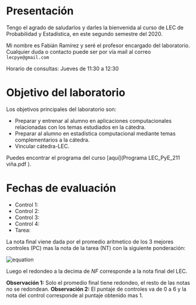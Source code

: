 # Presentación

Tengo el agrado de saludarlos y darles la bienvenida al curso de LEC de Probabilidad y Estadística, en este segundo semestre del 2020. 

Mi nombre es Fabián Ramírez y seré el profesor encargado del laboratorio. Cualquier duda o contacto puede ser por vía mail al correo `lecpye@gmail.com`

Horario de consultas: Jueves de 11:30 a 12:30

# Objetivo del laboratorio

Los objetivos principales del laboratorio son:
* Preparar y entrenar al alumno en aplicaciones computacionales relacionadas con los temas estudiados en la cátedra.
* Preparar al alumno en estadística computacional mediante temas complementarios a la cátedra.
* Vincular cátedra-LEC.

Puedes encontrar el programa del curso [aquí](Programa LEC_PyE_211 viña.pdf ).

# Fechas de evaluación

* Control 1:
* Control 2:
* Control 3:
* Control 4:
* Tarea:

La nota final viene dada por el promedio aritmetico de los 3 mejores controles (PC) mas la nota de la tarea (NT) con la siguiente ponderación:

![equation](<img src="https://latex.codecogs.com/gif.latex?NF=PC*0.7&space;&plus;&space;NT*0.3" title="NF=PC*0.7 + NT*0.3" />)

Luego el redondeo a la decima de $NF$ corresponde a la nota final del LEC.

**Observación 1:** Solo el promedio final tiene redondeo, el resto de las notas no se redondean.
**Observación 2:** El puntaje de controles va de 0 a 6 y la nota del control corresponde al puntaje obtenido mas 1.
